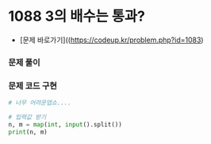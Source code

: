 # 1088 3의 배수는 통과?
- [문제 바로가기]((https://codeup.kr/problem.php?id=1083)

### 문제 풀이

### 문제 코드 구현
```python
# 너무 어려운뎁쇼....

# 입력값 받기
n, m = map(int, input().split())
print(n, m)

```
